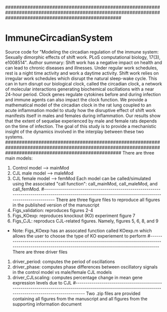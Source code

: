##########################################################################################################################################################
# ImmuneCircadianSystem
Source code for "Modeling the circadian regulation of the immune system: Sexually dimorphic effects of shift work. PLoS computational biology, 17(3), e1008514".
Author summary: Shift work has a negative impact on health and can lead to chronic diseases and illnesses. Under regular work schedules, rest is a night time activity and work a daytime activity. Shift work relies on irregular work schedules which disrupt the natural sleep-wake cycle. This can in turn disrupt our biological clock, called the circadian clock, a network of molecular interactions generating biochemical oscillations with a near 24-hour period. Clock genes regulate cytokines before and during infection and immune agents can also impact the clock function. We provide a mathematical model of the circadian clock in the rat lung coupled to an acute inflammation model to study how the disruptive effect of shift work manifests itself in males and females during inflammation. Our results show that the extent of sequelae experienced by male and female rats depends on the time of infection. The goal of this study is to provide a mechanistic insight of the dynamics involved in the interplay between these two systems.
##########################################################################################################################################################
There are three main models:
1) Control model --> mainMod
2) CJL male model --> maleMod
3) CJL female model --> femMod
Each model can be called/simulated using the associated "call function": call_mainMod, call_maleMod, and call_femMod.
#---------------------------------------------------------------------------------------------------------------------------------------------------------
There are three figure files to reproduce all figures in the published version of the manuscript
1) Figs_validation: reproduces figures 2-4
2) Figs_KOexp: reproduces knockout (KO) experiment figure 7
3) Figs_CJL: reproducs CJL-related figures. Namely, figures 5, 6, 8, and 9
* Note: Figs_KOexp has an assocated function called KOexp.m which allows the user to choose the type of KO experiement to perform
#---------------------------------------------------------------------------------------------------------------------------------------------------------
There are three driver files
1) driver_period: computes the period of oscillations
2) driver_phase: computes phase differences between oscillatory signals in the control model vs male/female CJL models
3) driver_CJLscaling: computes percentage change in mean gene expression levels due to CJL
#---------------------------------------------------------------------------------------------------------------------------------------------------------
Two .zip files are provided containing all figures from the manuscript and all figures from the supporting information document
